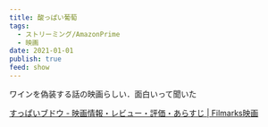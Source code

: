 ```yaml
---
title: 酸っぱい葡萄
tags:
  - ストリーミング/AmazonPrime
  - 映画
date: 2021-01-01
publish: true
feed: show
---
```

ワインを偽装する話の映画らしい．面白いって聞いた

[すっぱいブドウ - 映画情報・レビュー・評価・あらすじ \| Filmarks映画](https://filmarks.com/movies/70322)

